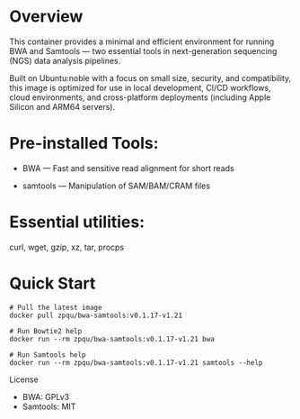 # Overview
This container provides a minimal and efficient environment for running BWA and Samtools — two essential tools in next-generation sequencing (NGS) data analysis pipelines.

Built on Ubuntu:noble  with a focus on small size, security, and compatibility, this image is optimized for use in local development, CI/CD workflows, cloud environments, and cross-platform deployments (including Apple Silicon and ARM64 servers).

# Pre-installed Tools:

- BWA — Fast and sensitive read alignment for short reads

- samtools — Manipulation of SAM/BAM/CRAM files

# Essential utilities:

curl, wget, gzip, xz, tar, procps

# Quick Start

```
# Pull the latest image
docker pull zpqu/bwa-samtools:v0.1.17-v1.21

# Run Bowtie2 help
docker run --rm zpqu/bwa-samtools:v0.1.17-v1.21 bwa

# Run Samtools help
docker run --rm zpqu/bwa-samtools:v0.1.17-v1.21 samtools --help
```

License

- BWA: GPLv3 
- Samtools: MIT  
